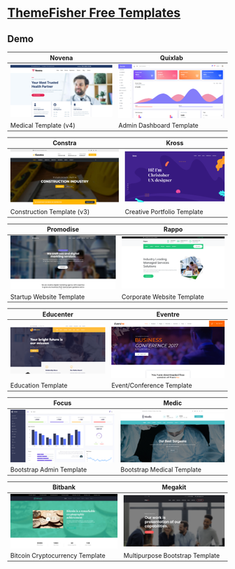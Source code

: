 # [ThemeFisher Free Templates](https://themefisher.com)

## Demo
Novena | Quixlab
--- | ---
[![Novena](https://raw.githubusercontent.com/World-of-Templates/ThemeFisher-Free-Templates/main/zSupportImages/Novena.png)](https://) | [![Quixlab](https://raw.githubusercontent.com/World-of-Templates/ThemeFisher-Free-Templates/main/zSupportImages/Quixlab.png)](https://)
Medical Template (v4) | Admin Dashboard Template

Constra | Kross
--- | ---
[![Constra](https://raw.githubusercontent.com/World-of-Templates/ThemeFisher-Free-Templates/main/zSupportImages/Constra.png)](https://) | [![Kross](https://raw.githubusercontent.com/World-of-Templates/ThemeFisher-Free-Templates/main/zSupportImages/Kross.png)](https://)
Construction Template (v3) | Creative Portfolio Template

Promodise | Rappo
--- | ---
[![Promodise](https://raw.githubusercontent.com/World-of-Templates/ThemeFisher-Free-Templates/main/zSupportImages/Promodise.png)](https://) | [![Rappo](https://raw.githubusercontent.com/World-of-Templates/ThemeFisher-Free-Templates/main/zSupportImages/Rappo.png)](https://)
Startup Website Template | Corporate Website Template

Educenter | Eventre
--- | ---
[![Educenter](https://raw.githubusercontent.com/World-of-Templates/ThemeFisher-Free-Templates/main/zSupportImages/Educenter.png)](https://) | [![Eventre](https://raw.githubusercontent.com/World-of-Templates/ThemeFisher-Free-Templates/main/zSupportImages/Eventre.png)](https://)
Education Template | Event/Conference Template

Focus | Medic
--- | ---
[![Focus](https://raw.githubusercontent.com/World-of-Templates/ThemeFisher-Free-Templates/main/zSupportImages/Focus.png)](https://) | [![Medic](https://raw.githubusercontent.com/World-of-Templates/ThemeFisher-Free-Templates/main/zSupportImages/Medic.png)](https://)
Bootstrap Admin Template | Bootstrap Medical Template

Bitbank | Megakit
--- | ---
[![Bitbank](https://raw.githubusercontent.com/World-of-Templates/ThemeFisher-Free-Templates/main/zSupportImages/Bitbank.png)](https://) | [![Megakit](https://raw.githubusercontent.com/World-of-Templates/ThemeFisher-Free-Templates/main/zSupportImages/Megakit.png)](https://)
Bitcoin Cryptocurrency Template | Multipurpose Bootstrap Template